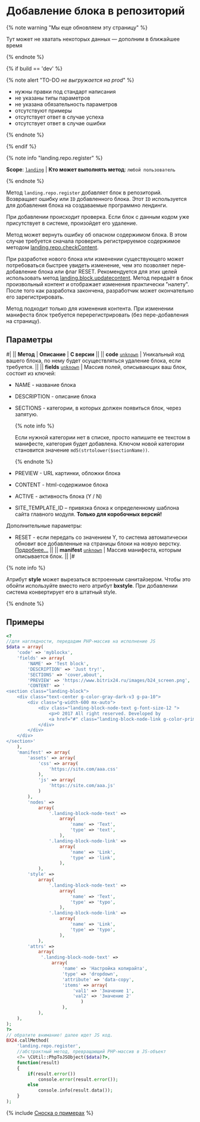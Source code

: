 # Добавление блока в репозиторий

{% note warning "Мы еще обновляем эту страницу" %}

Тут может не хватать некоторых данных — дополним в ближайшее время

{% endnote %}

{% if build == 'dev' %}

{% note alert "TO-DO _не выгружается на prod_" %}

- нужны правки под стандарт написания
- не указаны типы параметров
- не указана обязательность параметров
- отсутствуют примеры
- отсутствует ответ в случае успеха
- отсутствует ответ в случае ошибки

{% endnote %}

{% endif %}

{% note info "landing.repo.register" %}

**Scope**: [`landing`](../../scopes/permissions.md) | **Кто может выполнять метод**: `любой пользователь`

{% endnote %}

Метод `landing.repo.register` добавляет блок в репозиторий. Возвращает ошибку или `ID` добавленного блока. Этот `ID` используется для добавления блока на создаваемые программно лендинги.

При добавлении происходит проверка. Если блок с данным кодом уже присутствует в системе, произойдет его удаление.

Метод может вернуть ошибку об опасном содержимом блока. В этом случае требуется сначала проверить регистрируемое содержимое методом [landing.repo.checkContent](./landing-repo-check-content.md).

При разработке нового блока или изменении существующего может потребоваться быстрее увидеть изменение, чем это позволяет пере-добавление блока или флаг RESET. Рекомендуется для этих целей использовать метод [landing.block.updatecontent](../block/methods/landing-block-update-content.md). Метод передаёт в блок произвольный контент и отображает изменения практически "налету". После того как разработка закончена, разработчик может окончательно его зарегистрировать.

Метод подходит только для изменения контента. При изменении манифеста блок требуется перерегистрировать (без пере-добавления на страницу).

## Параметры

#|
|| **Метод** | **Описание** | **С версии** ||
|| **code**
[`unknown`](../../data-types.md) | Уникальный код вашего блока, по нему будет осуществляться удаление блока, если требуется. ||
|| **fields**
[`unknown`](../../data-types.md) | Массив полей, описывающих ваш блок, состоит из ключей:
- NAME - название блока
- DESCRIPTION - описание блока
- SECTIONS - категории, в которых должен появиться блок, через запятую.

  {% note info %}
  
  Если нужной категории нет в списке, просто напишите ее текстом в манифесте, категория будет добавлена. Ключом новой категории становится значение `md5(strtolower($sectionName))`.
  
  {% endnote %}

- PREVIEW - URL картинки, обложки блока
- CONTENT - html-содержимое блока
- ACTIVE - активность блока (Y / N)
- SITE_TEMPLATE_ID – привязка блока к определенному шаблона сайта главного модуля. **Только для коробочных версий!**

Дополнительные параметры:
- RESET - если передать со значением Y, то система автоматически обновит все добавленные на страницы блоки на новую верстку. [Подробнее...](https://dev.bitrix24.ru/company/personal/user/3/blog/2091/) ||
|| **manifest**
[`unknown`](../../data-types.md) | Массив манифеста, которым описывается блок. ||
|#

{% note info %}

Атрибут **style** может вырезаться встроенным санитайзером. Чтобы это обойти используйте вместо него атрибут **bxstyle**. При добавлении система конвертирует его в штатный style.

{% endnote %}


## Примеры

```php
<?
//для наглядности, передадим PHP-массив на исполнение JS
$data = array(
    'code' => 'myblockx',
    'fields' => array(
        'NAME' => 'Test block',
        'DESCRIPTION' => 'Just try!',
        'SECTIONS' => 'cover,about',
        'PREVIEW' => 'https://www.bitrix24.ru/images/b24_screen.png',
        'CONTENT' => '
<section class="landing-block">
    <div class="text-center g-color-gray-dark-v3 g-pa-10">
        <div class="g-width-600 mx-auto">
            <div class="landing-block-node-text g-font-size-12 ">
                <p>© 2017 All right reserved. Developed by
                <a href="#" class="landing-block-node-link g-color-primary">Bitrix24</a></p>
            </div>
        </div>
    </div>
</section>'
    ),
    'manifest' => array(
        'assets' => array(
            'css' => array(
                'https://site.com/aaa.css'
            ),
            'js' => array(
                'https://site.com/aaa.js'
            )
        ),
        'nodes' =>
            array(
                '.landing-block-node-text' =>
                    array(
                        'name' => 'Text',
                        'type' => 'text',
                    ),
                '.landing-block-node-link' =>
                    array(
                        'name' => 'Link',
                        'type' => 'link',
                    ),
            ),
        'style' =>
            array(
                '.landing-block-node-text' =>
                    array(
                        'name' => 'Text',
                        'type' => 'typo',
                    ),
                '.landing-block-node-link' =>
                    array(
                        'name' => 'Link',
                        'type' => 'typo',
                    ),
            ),
        'attrs' =>
            array(
             '.landing-block-node-text' =>
                 array(
                     'name' => 'Настройка копирайта',
                     'type' => 'dropdown',
                     'attribute' => 'data-copy',
                     'items' => array(
                         'val1' => 'Значение 1',
                         'val2' => 'Значение 2'
                            )
                     ),
            ),
    ),
);
?>
// обратите внимание! далее идет JS код.
BX24.callMethod(
    'landing.repo.register',
    //абстрактный метод, превращающий PHP-массив в JS-объект
    <?= \CUtil::PhpToJSObject($data)?>,
    function(result)
    {
        if(result.error())
            console.error(result.error());
        else
            console.info(result.data());
    }
);
```

{% include [Сноска о примерах](../../../_includes/examples.md) %}